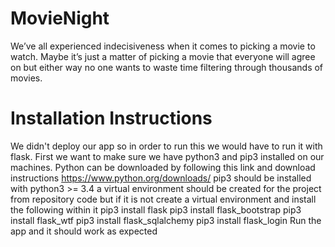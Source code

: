 # MovieNight
We’ve all experienced indecisiveness when it comes to picking a movie to watch. Maybe it’s just a matter of picking a movie that everyone will agree on but either way no one wants to waste time filtering through thousands of movies.

# Installation Instructions
We didn't deploy our app so in order to run this we would have to run it with flask.
First we want to make sure we have python3 and pip3 installed on our machines. 
Python can be downloaded by following this link and download instructions
      https://www.python.org/downloads/
pip3 should be installed with python3 >= 3.4
a virtual environment should be created for the project from repository code but if it is not create a virtual environment and install the following within it
pip3 install flask
pip3 install flask_bootstrap
pip3 install flask_wtf
pip3 install flask_sqlalchemy
pip3 install flask_login
Run the app and it should work as expected 
